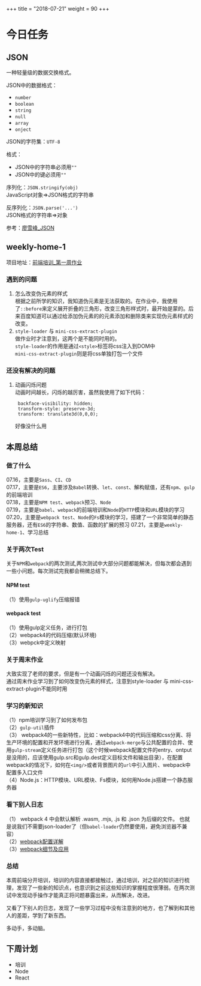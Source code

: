 +++
title = "2018-07-21"
weight = 90
+++

# 今日任务
## JSON
一种轻量级的数据交换格式。  

JSON中的数据格式：  
* `number`  
* `boolean`  
* `string`  
* `null`  
* `array`  
* `onject`  
  
JSON的字符集：`UTF-8`  

格式：  
* JSON中的字符串必须用`""`
* JSON中的键必须用`""`  

序列化：`JSON.stringify(obj)`   
JavaScript对象=>JSON格式的字符串  

反序列化：`JSON.parse('...')`  
JSON格式的字符串=>对象  

参考：[廖雪峰_JSON](https://www.liaoxuefeng.com/wiki/001434446689867b27157e896e74d51a89c25cc8b43bdb3000/001434499490767fe5a0e31e17e44b69dcd1196f7ec6fc6000)

## weekly-home-1
项目地址：[前端培训_第一周作业](https://rdc.hand-china.com/gitlab/train-front-end/weekly-homework-1/tree/20615)

### 遇到的问题  
1. 怎么改变伪元素的样式    
根据之前所学的知识，我知道伪元素是无法获取的。在作业中，我使用了`::before`来定义展开折叠的三角形，改变三角形样式时，最开始是蒙的。后来百度知道可以通过给添加伪元素的的元素添加和删除类来实现伪元素样式的改变。  
2. `style-loader` 与 `mini-css-extract-plugin`  
做作业时才注意到，这两个是不能同时用的。   
`style-loader`的作用是通过`<style>`标签将css注入到DOM中  
`mini-css-extract-plugin`则是将css单独打包一个文件  

### 还没有解决的问题 
1. 动画闪烁问题  
动画时间越长，闪烁的越厉害，虽然我使用了如下代码：

        backface-visibility: hidden; 
        transform-style: preserve-3d;
        transform: translate3d(0,0,0);
        
    好像没什么用

## 本周总结 

### 做了什么

07.16，主要是`Sass`、`CI`、`CD`  
07.17，主要是`ES6`，主要涉及`Babel`转换、`let`、`const`、解构赋值，还有`npm`、`gulp`的前端培训  
07.18，主要是`NPM test`、`webpack`预习、`Node`  
07.19，主要是`babel`、`webpack`的前端培训和`Node`的`HTTP`模块和`URL`模块的学习  
07.20，主要是`webpack test`、`Node`的`Fs`模块的学习，搭建了一个非常简单的静态服务器，还有`ES6`的字符串、数值、函数的扩展的预习
07.21，主要是`weekly-home-1`、学习总结

### 关于两次Test
关于`NPM`和`webpack`的两次测试,两次测试中大部分问题都能解决，但每次都会遇到一些小问题。每次测试完我都会稍微总结下。
#### NPM test
（1）使用`gulp-uglify`压缩报错
#### webpack test
（1）使用gulp定义任务，进行打包  
（2）webpack4的代码压缩(默认环境)   
（3）webpck中定义映射  

### 关于周末作业 
大致实现了老师的要求，但是有一个动画闪烁的问题还没有解决。  
通过周末作业学习到了如何改变伪元素的样式，注意到style-loader 与 mini-css-extract-plugin不能同时用

### 学习的新知识  
（1）npm培训学习到了如何发布包   
（2）`gulp-util`插件  
（3） webpack4的一些新特性，比如：webpack4中的代码压缩和css分离、将生产环境的配置和开发环境进行分离，通过`webpack-merge`与公共配置的合并、使用`gulp-stream`定义任务进行打包（这个时候webpack配置文件的entry、ontput是没用的，应该使用gulp.src和gulp.dest定义目标文件和输出目录），在配置webpack的情况下，如何在`<img/>`或者背景图片的`url`中引入图片、webpack中配置多入口文件  
（4）Node.js：HTTP模块、URL模块、Fs模块，如何用Node.js搭建一个静态服务器

### 看下别人日志  
（1） webpack 4 中会默认解析 .wasm, .mjs, .js 和 .json 为后缀的文件。 也就是说我们不需要json-loader了（但`babel-loader`仍然要使用，避免浏览器不兼容）    
（2）[webpack配置详解](http://trainning.staging.saas.hand-china.com/journals/front-end/20753/07-19/)  
（3）[webpack细节及应用](http://trainning.staging.saas.hand-china.com/journals/front-end/20646/07-20/)

### 总结  
本周前端分开培训，培训的内容直接都接触过，通过培训，对之前的知识进行梳理，发现了一些新的知识点，也意识到之前这些知识的掌握程度很薄弱。在两次测试中发现动手操作才能真正将问题暴露出来，从而解决，改进。  

又看了下别人的日志，发现了一些学习过程中没有注意到的地方，也了解到和其他人的差距，学到了新东西。 

多动手，多动脑。

## 下周计划 
* 培训
* Node
* React